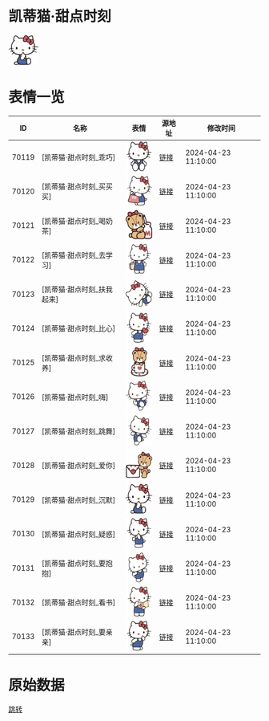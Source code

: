# 凯蒂猫·甜点时刻

<img src="./cover.png" height="60" alt="cover" />

# 表情一览

|ID|名称|表情|源地址|修改时间|
|----|----|----|----|----|
|70119|[凯蒂猫·甜点时刻_乖巧]|<img src="./pic/070119_%5B凯蒂猫·甜点时刻_乖巧%5D.png" height="60" alt="乖巧"/>|[链接](https://i0.hdslb.com/bfs/garb/1ccf3b5ebc1b8e7de77b9bde4b0fd611031473ed.png)|2024-04-23 11:10:00|
|70120|[凯蒂猫·甜点时刻_买买买]|<img src="./pic/070120_%5B凯蒂猫·甜点时刻_买买买%5D.png" height="60" alt="买买买"/>|[链接](https://i0.hdslb.com/bfs/garb/4eaef005aeae63905fca6cb04f42b9fa9688e120.png)|2024-04-23 11:10:00|
|70121|[凯蒂猫·甜点时刻_喝奶茶]|<img src="./pic/070121_%5B凯蒂猫·甜点时刻_喝奶茶%5D.png" height="60" alt="喝奶茶"/>|[链接](https://i0.hdslb.com/bfs/garb/d07bf12327e8d760d6a0c13f2ab36cbd8a3fbfb4.png)|2024-04-23 11:10:00|
|70122|[凯蒂猫·甜点时刻_去学习]|<img src="./pic/070122_%5B凯蒂猫·甜点时刻_去学习%5D.png" height="60" alt="去学习"/>|[链接](https://i0.hdslb.com/bfs/garb/c78c542b0697fa432f1fea3d71c2118c857b4918.png)|2024-04-23 11:10:00|
|70123|[凯蒂猫·甜点时刻_扶我起来]|<img src="./pic/070123_%5B凯蒂猫·甜点时刻_扶我起来%5D.png" height="60" alt="扶我起来"/>|[链接](https://i0.hdslb.com/bfs/garb/803042b99ffdfed411a65d85f76014960ceb4440.png)|2024-04-23 11:10:00|
|70124|[凯蒂猫·甜点时刻_比心]|<img src="./pic/070124_%5B凯蒂猫·甜点时刻_比心%5D.png" height="60" alt="比心"/>|[链接](https://i0.hdslb.com/bfs/garb/4e4ea4f3b4ef2a7585267a06861d3d01269570d3.png)|2024-04-23 11:10:00|
|70125|[凯蒂猫·甜点时刻_求收养]|<img src="./pic/070125_%5B凯蒂猫·甜点时刻_求收养%5D.png" height="60" alt="求收养"/>|[链接](https://i0.hdslb.com/bfs/garb/7791ae9004318677842c08ec966378c7c6b7cd26.png)|2024-04-23 11:10:00|
|70126|[凯蒂猫·甜点时刻_嗨]|<img src="./pic/070126_%5B凯蒂猫·甜点时刻_嗨%5D.png" height="60" alt="嗨"/>|[链接](https://i0.hdslb.com/bfs/garb/43d8b97abb20d3fa5c5833f02cae03a819a8173e.png)|2024-04-23 11:10:00|
|70127|[凯蒂猫·甜点时刻_跳舞]|<img src="./pic/070127_%5B凯蒂猫·甜点时刻_跳舞%5D.png" height="60" alt="跳舞"/>|[链接](https://i0.hdslb.com/bfs/garb/962b97122148ebc50516a4079501e3a037ab2997.png)|2024-04-23 11:10:00|
|70128|[凯蒂猫·甜点时刻_爱你]|<img src="./pic/070128_%5B凯蒂猫·甜点时刻_爱你%5D.png" height="60" alt="爱你"/>|[链接](https://i0.hdslb.com/bfs/garb/92a07cf889b16fdfd7b430793d3248469ce8fb4b.png)|2024-04-23 11:10:00|
|70129|[凯蒂猫·甜点时刻_沉默]|<img src="./pic/070129_%5B凯蒂猫·甜点时刻_沉默%5D.png" height="60" alt="沉默"/>|[链接](https://i0.hdslb.com/bfs/garb/45e2c1638897e7170dd091866ca2d9ca97e22b55.png)|2024-04-23 11:10:00|
|70130|[凯蒂猫·甜点时刻_疑惑]|<img src="./pic/070130_%5B凯蒂猫·甜点时刻_疑惑%5D.png" height="60" alt="疑惑"/>|[链接](https://i0.hdslb.com/bfs/garb/3c634e1b931fe7375e25e80bcea4d96469eaac18.png)|2024-04-23 11:10:00|
|70131|[凯蒂猫·甜点时刻_要抱抱]|<img src="./pic/070131_%5B凯蒂猫·甜点时刻_要抱抱%5D.png" height="60" alt="要抱抱"/>|[链接](https://i0.hdslb.com/bfs/garb/71979e9a46aae4786c4c41eccf3128487f12605f.png)|2024-04-23 11:10:00|
|70132|[凯蒂猫·甜点时刻_看书]|<img src="./pic/070132_%5B凯蒂猫·甜点时刻_看书%5D.png" height="60" alt="看书"/>|[链接](https://i0.hdslb.com/bfs/garb/e2523b02c17694ed52d60d57f767f1812499f170.png)|2024-04-23 11:10:00|
|70133|[凯蒂猫·甜点时刻_要亲亲]|<img src="./pic/070133_%5B凯蒂猫·甜点时刻_要亲亲%5D.png" height="60" alt="要亲亲"/>|[链接](https://i0.hdslb.com/bfs/garb/ac86eb2dd0b3790836a271db7b12d98c656574a6.png)|2024-04-23 11:10:00|

# 原始数据

[跳转](./raw.json)

